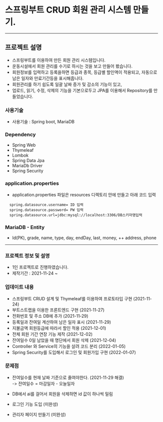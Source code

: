 # 스프링부트 CRUD 회원 관리 시스템 만들기.

<hr/>

## 프로젝트 설명
- 스프링부트를 이용하여 만든 회원 관리 시스템입니다.
- 운동시설에서 회원 관리를 수기로 하시는 것을 보고 만들어 봤습니다.
- 회원정보를 입력하고 등록을하면 등급과 종목, 등급별 할인액이 적용되고, 자동으로 남은 일자와 만료기간등을 표시해줍니다.
- 회원관리를 하기 쉽도록 일괄 날짜 증가 및 감소의 기능이 있고, 
- 업로드, 읽기, 수정, 삭제의 기능을 기본으로두고 JPA를 이용해서 Repository를 만들었습니다.

### 사용기술
- 사용기술 : Spring boot, MariaDB

### Dependency
- Spring Web
- Thymeleaf
- Lombok
- Spring Data Jpa
- MariaDb Driver
- Spring Security

### application.properties
- application.properties 파일은 resources 디렉토리 안에 만들고 아래 코드 입력
``` spring.datasource.driver-class-name=org.mariadb.jdbc.Driver
  spring.datasource.username= ID 입력
  spring.datasource.password= PW 입력
  spring.datasource.url=jdbc:mysql://localhost:3306/DB스키마명입력
```

### MariaDB - Entity
- Id(PK), grade, name, type, day, endDay, last, money, ++ address, phone

<hr/>

### 프로젝트 정보 및 설명
- 1인 프로젝트로 진행하였습니다.
- 제작기간 : 2021-11-24 ~ 

### 업데이트 내용
- 스프링부트 CRUD 설계 및 Thymeleaf를 이용하여 프로토타입 구현 (2021-11-24)
- 부트스트랩을 이용한 프론트엔드 구현 (2021-11-27)
- 전화번호 및 주소 DB에 추가 (2021-11-29)
- 등록일과 잔여일 계산하여 남은 일자 표시 (2021-11-29)
- 지불금액 회원등급에 따라서 할인 적용 (2021-12-01)
- 전체 회원 기간 연장 기능 제작 (2021-12-02)
- 잔여일수 0일 남았을 때 명단에서 회원 삭제 (2021-12-04)
- Controller 와 Service의 기능을 살려 코드 분리 (2022-01-05)
- Spring Security를 도입해서 로그인 및 회원가입 구현 (2022-01-07)


### 문제점
- 잔여일수를 현재 날짜 기준으로 줄여야한다. (2021-11-29 해결)<br>
-> 잔여일수 = 마감일자 - 오늘일자<br>


- DB에서 ai를 걸어서 회원을 삭제하면 id 값이 하나씩 밀림


- 로그인 기능 도입 (미완성) <br>


- 관리자 페이지 만들기 (미완성) <br>
